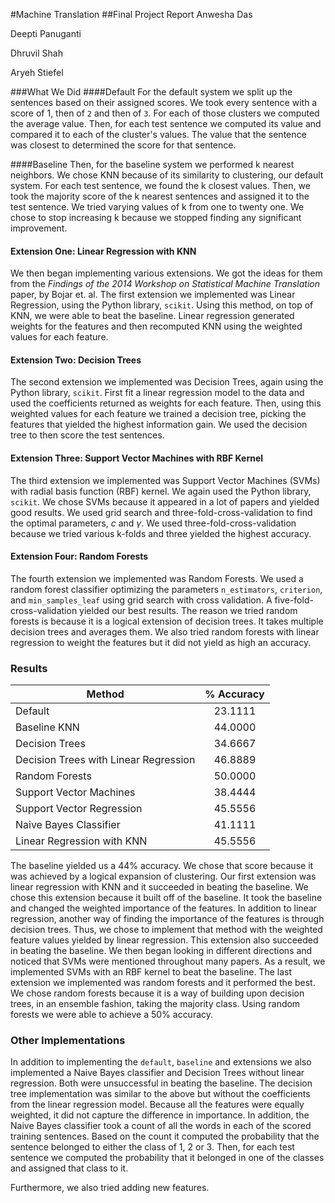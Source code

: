 #Machine Translation
##Final Project Report
Anwesha Das

Deepti Panuganti

Dhruvil Shah

Aryeh Stiefel

###What We Did
####Default
For the default system we split up the sentences based on their assigned scores. We took every sentence with a score of $1$, then of `2` and then of `3`. For each of those clusters we computed the average value. Then, for each test sentence we computed its value and compared it to each of the cluster's values. The value that the sentence was closest to determined the score for that sentence.

####Baseline
Then, for the baseline system we performed k nearest neighbors. We chose KNN because of its similarity to clustering, our default system. For each test sentence, we found the k closest values. Then, we took the majority score of the k nearest sentences and assigned it to the test sentence. We tried varying values of k from one to twenty one. We chose to stop increasing k because we stopped finding any significant improvement.

#### Extension One: Linear Regression with KNN
We then began implementing various extensions. We got the ideas for them from the *Findings of the 2014 Workshop on Statistical Machine Translation* paper, by Bojar et. al. The first extension we implemented was Linear Regression, using the Python library, `scikit`. Using this method, on top of KNN, we were able to beat the baseline. Linear regression generated weights for the features and then recomputed KNN using the weighted values for each feature.

#### Extension Two: Decision Trees
The second extension we implemented was Decision Trees, again using the Python library, `scikit`.  First fit a linear regression model to the data and used the coefficients returned as weights for each feature. Then, using this weighted values for each feature we trained a decision tree, picking the features that yielded the highest information gain. We used the decision tree to then score the test sentences.

#### Extension Three: Support Vector Machines with RBF Kernel
The third extension we implemented was Support Vector Machines (SVMs) with radial basis function (RBF) kernel. We again used the Python library, `scikit`. We chose SVMs because it appeared in a lot of papers and yielded good results. We used grid search and three-fold-cross-validation to find the optimal parameters, $c$ and $\gamma$. We used three-fold-cross-validation because we tried various k-folds and three yielded the highest accuracy.

#### Extension Four: Random Forests
The fourth extension we implemented was Random Forests. We used a random forest classifier optimizing the parameters `n_estimators`, `criterion`, and `min_samples_leaf` using grid search with cross validation. A five-fold-cross-validation yielded our best results. The reason we tried random forests is because it is a logical extension of decision trees. It takes multiple decision trees and averages them. We also tried random forests with linear regression to weight the features but it did not yield as high an accuracy. 

### Results
|                 Method                	| % Accuracy 	|
|-------------------------------------	|:----------:	|
| Default                               	|   23.1111  	|
| Baseline KNN                          	|   44.0000  	|
| Decision Trees                        	|   34.6667  	|
| Decision Trees with Linear Regression 	|   46.8889  	|
| Random Forests                        	|   50.0000  	|
| Support Vector Machines               	|   38.4444  	|
| Support Vector Regression             	|   45.5556      	|
| Naive Bayes Classifier                	|   41.1111  	|
| Linear Regression with KNN            	|   45.5556  	|

The baseline yielded us a 44% accuracy. We chose that score because it was achieved by a logical expansion of clustering. Our first extension was linear regression with KNN and it succeeded in beating the baseline. We chose this extension because it built off of the baseline. It took the baseline and changed the weighted importance of the features. In addition to linear regression, another way of finding the importance of the features is through decision trees. Thus, we chose to implement that method with the weighted feature values yielded by linear regression. This extension also succeeded in beating the baseline. We then began looking in different directions and noticed that SVMs were mentioned throughout many papers. As a result, we implemented SVMs with an RBF kernel to beat the baseline. The last extension we implemented was random forests and it performed the best. We chose random forests because it is a way of building upon decision trees, in an ensemble fashion, taking the majority class. Using random forests we were able to achieve a 50% accuracy.

### Other Implementations
In addition to implementing the `default`, `baseline` and extensions we also implemented a Naive Bayes classifier and Decision Trees without linear regression. Both were unsuccessful in beating the baseline. The decision tree implementation was similar to the above but without the coefficients from the linear regression model. Because all the features were equally weighted, it did not capture the difference in importance. In addition, the Naive Bayes classifier took a count of all the words in each of the scored training sentences. Based on the count it computed the probability that the sentence belonged to either the class of 1, 2 or 3. Then, for each test sentence we computed the probability that it belonged in one of the classes and assigned that class to it.

Furthermore, we also tried adding new features. 